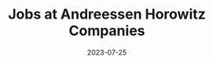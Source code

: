 ---
title: 'Jobs at Andreessen Horowitz Companies'
link: https://portfoliojobs.a16z.com/jobs
description: Jobs at Andreessen Horowitz portfolio companies
tags: []
content-type: reference
date: 2023-07-25
---
